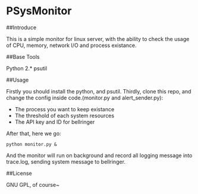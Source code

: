 PSysMonitor
=================================================

##Introduce

This is a simple monitor for linux server, with the ability to check the usage of CPU, memory, network I/O and process existance.

##Base Tools

Python 2.\*
psutil

##Usage

Firstly you should install the python, and psutil.
Thirdly, clone this repo, and change the config inside code.(monitor.py and alert\_sender.py):

* The process you want to keep existance
* The threshold of each system resources
* The API key and ID for bellringer

After that, here we go:

<code>python monitor.py &</code>

And the monitor will run on background and record all logging message into trace.log, sending system message to bellringer.

##License

GNU GPL, of course~




